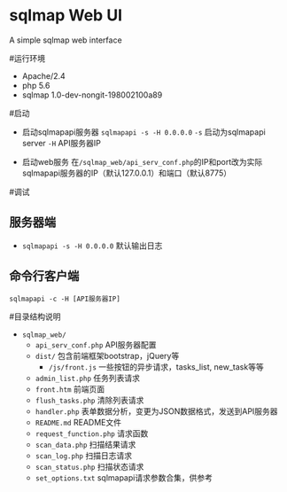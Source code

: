sqlmap Web UI 
================
A simple sqlmap web interface

#运行环境
- Apache/2.4
- php 5.6
- sqlmap 1.0-dev-nongit-198002100a89

#启动
- 启动sqlmapapi服务器
`sqlmapapi -s -H 0.0.0.0`
`-s` 启动为sqlmapapi server
`-H` API服务器IP

- 启动web服务
在`/sqlmap_web/api_serv_conf.php`的IP和port改为实际sqlmapapi服务器的IP（默认127.0.0.1）和端口（默认8775）

#调试
## 服务器端
- `sqlmapapi -s -H 0.0.0.0` 默认输出日志
## 命令行客户端
`sqlmapapi -c -H [API服务器IP]`

#目录结构说明
- `sqlmap_web/`
  - `api_serv_conf.php` API服务器配置
  - `dist/` 包含前端框架bootstrap，jQuery等
     - `/js/front.js` 一些按钮的异步请求，tasks_list, new_task等等
  - `admin_list.php` 任务列表请求
  - `front.htm` 前端页面
  - `flush_tasks.php` 清除列表请求
  - `handler.php` 表单数据分析，变更为JSON数据格式，发送到API服务器
  - `README.md` README文件
  - `request_function.php` 请求函数
  - `scan_data.php` 扫描结果请求
  - `scan_log.php` 扫描日志请求
  - `scan_status.php` 扫描状态请求
  - `set_options.txt` sqlmapapi请求参数合集，供参考




